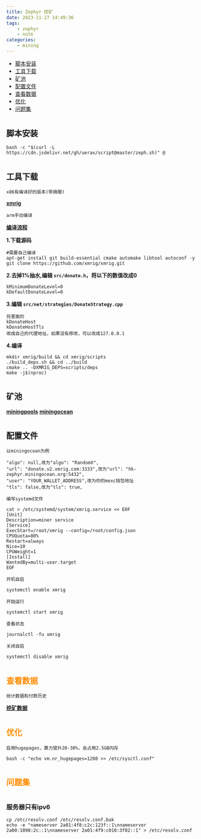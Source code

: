 ```yaml
---
title: Zephyr 挖矿
date: 2023-11-27 14:49:36
tags:
    - zephyr
    - note
categories:
    - mining
---
```


* [脚本安装](#script)
* [工具下载](#tools)
* [矿池](#miningpools)
* [配置文件](#config)
* [查看数据](#data)
* [优化](#optimization)
* [问题集](#qa)

# <h2 id="script">脚本安装</h2>

```
bash -c "$(curl -L https://cdn.jsdelivr.net/gh/uerax/script@master/zeph.sh)" @
```

# <h2 id="tools">工具下载</h2>

`x86有编译好的版本(带捐赠)`

**[xmrig](https://github.com/xmrig/xmrig/releases)**

`arm手动编译`

**[编译流程](https://xmrig.com/docs/miner/build/ubuntu)**

__1.下载源码__

```
#需要自己编译
apt-get install git build-essential cmake automake libtool autoconf -y
git clone https://github.com/xmrig/xmrig.git
```
	
__2.去掉1%抽水,编辑 `src/donate.h`，将以下的数值改成0__

```
kMinimumDonateLevel=0
kDefaultDonateLevel=0
```
 
__3.编辑 `src/net/strategies/DonateStrategy.cpp`__

```
将里面的
kDonateHost
kDonateHostTls
改成自己的代理地址，如果没有修改，可以改成127.0.0.1
```

__4.编译__

```
mkdir xmrig/build && cd xmrig/scripts
./build_deps.sh && cd ../build
cmake .. -DXMRIG_DEPS=scripts/deps
make -j$(nproc)
```

# <h2 id="miningpools">矿池</h2>

**[miningpools](https://miningpoolstats.stream/zephyr)**
**[miningocean](https://zephyr.miningocean.org/getting_started)**

# <h2 id="config">配置文件</h2>

`以miningocean为例`

```
"algo": null,改为"algo": "RandomX",
"url": "donate.v2.xmrig.com:3333",改为"url": "hk-zephyr.miningocean.org:5432",
"user": "YOUR_WALLET_ADDRESS",改为你的mexc钱包地址
"tls": false,改为"tls": true,
```

`编写systemd文件`

```
cat > /etc/systemd/system/xmrig.service << EOF
[Unit]
Description=miner service
[Service]
ExecStart=/root/xmrig --config=/root/config.json
CPUQuota=80%
Restart=always
Nice=10
CPUWeight=1
[Install]
WantedBy=multi-user.target
EOF
```

`开机自启`

```
systemctl enable xmrig
```

`开始运行`

```
systemctl start xmrig
```

`查看状态`

```
journalctl -fu xmrig
```

`关闭自启`

```
systemctl disable xmrig
```

# <h2 id="data" style="color:#FF8C00">查看数据</h2>

`统计数据和付款历史`

**[挖矿数据](https://zephyr.miningocean.org/worker_stats)**

# <h2 id="optimization" style="color:#FF8C00">优化</h2>

`启用hugepages，算力提升20-30%，会占用2.5GB内存`

```
bash -c "echo vm.nr_hugepages=1280 >> /etc/sysctl.conf"
```

# <h2 id="qa" style="color:#FF8C00">问题集</h2>

# <h3 id="v6only">服务器只有ipv6</h3>

```
cp /etc/resolv.conf /etc/resolv.conf.bak
echo -e "nameserver 2a01:4f8:c2c:123f::1\nnameserver 2a00:1098:2c::1\nnameserver 2a01:4f9:c010:3f02::1" > /etc/resolv.conf
```